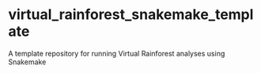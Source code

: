 # virtual_rainforest_snakemake_template
A template repository for running Virtual Rainforest analyses using Snakemake
